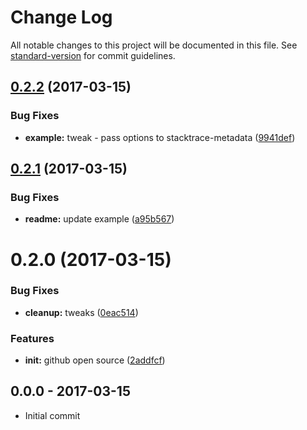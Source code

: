 # Change Log

All notable changes to this project will be documented in this file. See [standard-version](https://github.com/conventional-changelog/standard-version) for commit guidelines.

<a name="0.2.2"></a>
## [0.2.2](https://github.com/tunnckocore/gruu-api/compare/v0.2.1...v0.2.2) (2017-03-15)


### Bug Fixes

* **example:** tweak - pass options to stacktrace-metadata ([9941def](https://github.com/tunnckocore/gruu-api/commit/9941def))



<a name="0.2.1"></a>
## [0.2.1](https://github.com/tunnckocore/gruu-api/compare/v0.2.0...v0.2.1) (2017-03-15)


### Bug Fixes

* **readme:** update example ([a95b567](https://github.com/tunnckocore/gruu-api/commit/a95b567))



<a name="0.2.0"></a>
# 0.2.0 (2017-03-15)


### Bug Fixes

* **cleanup:** tweaks ([0eac514](https://github.com/tunnckocore/gruu-api/commit/0eac514))


### Features

* **init:** github open source ([2addfcf](https://github.com/tunnckocore/gruu-api/commit/2addfcf))





## 0.0.0 - 2017-03-15
- Initial commit
